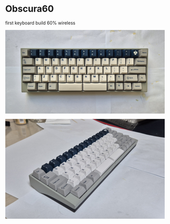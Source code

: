 # Obscura60
first keyboard build 60% wireless

<p align="center">
 <img src = "./top_view.jpg">
</p>

<p align="center">
 <img src = "./side_view.jpg">
</p>
